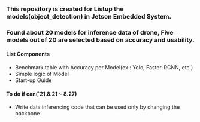 ###  This repository is created for Listup the models(object_detection) in Jetson Embedded System.

### Found about 20 models for inference data of drone, Five models out of 20 are selected based on accuracy and usability.

#### List Components
  * Benchmark table with Accuracy per Model(ex : Yolo, Faster-RCNN, etc.)
  * Simple logic of Model
  * Start-up Guide

#### To do if can(`21.8.21 ~ 8.27) 
 * Write data inferencing code that can be used only by changing the backbone
 

